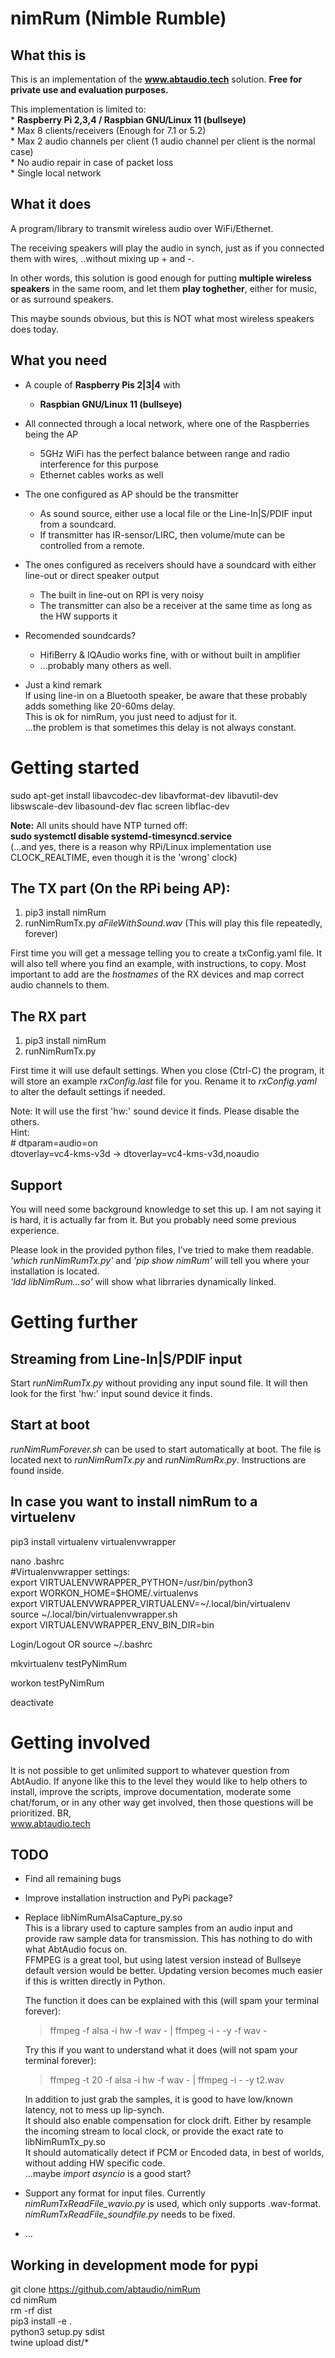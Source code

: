 
# nimRum (Nimble Rumble)

## What this is
This is an implementation of the **www.abtaudio.tech** solution. **Free for private use and evaluation purposes.**  

This implementation is limited to:  
    * **Raspberry Pi 2,3,4 / Raspbian GNU/Linux 11 (bullseye)**  
    * Max 8 clients/receivers (Enough for 7.1 or 5.2)  
    * Max 2 audio channels per client (1 audio channel per client is the normal case)  
    * No audio repair in case of packet loss  
    * Single local network


## What it does
A program/library to transmit wireless audio over WiFi/Ethernet.

The receiving speakers will play the audio in synch, just as if you connected them with wires, ..without mixing up + and -.

In other words, this solution is good enough for putting **multiple wireless speakers** in the same room, and let them **play toghether**, either for music, or as surround speakers.

This maybe sounds obvious, but this is NOT what most wireless speakers does today.

## What you need
* A couple of **Raspberry Pis 2|3|4** with
    * **Raspbian GNU/Linux 11 (bullseye)**

* All connected through a local network, where one of the Raspberries being the AP  
    * 5GHz WiFi has the perfect balance between range and radio interference for this purpose  
    * Ethernet cables works as well  

* The one configured as AP should be the transmitter  
    * As sound source, either use a local file or the Line-In|S/PDIF input from a soundcard.  
    * If transmitter has IR-sensor/LIRC, then volume/mute can be controlled from a remote.  

* The ones configured as receivers should have a soundcard with either line-out or direct speaker output  
    * The built in line-out on RPI is very noisy  
    * The transmitter can also be a receiver at the same time as long as the HW supports it  

* Recomended soundcards?
    * HifiBerry & IQAudio works fine, with or without built in amplifier
    * ...probably many others as well.

* Just a kind remark  
    If using line-in on a Bluetooth speaker, be aware that these probably adds something like 20-60ms delay.  
    This is ok for nimRum, you just need to adjust for it.  
    ...the problem is that sometimes this delay is not always constant.  

# Getting started

sudo apt-get install libavcodec-dev libavformat-dev libavutil-dev libswscale-dev libasound-dev flac screen libflac-dev  

**Note:** All units should have NTP turned off:  
**sudo systemctl disable systemd-timesyncd.service**  
(...and yes, there is a reason why RPi/Linux implementation use CLOCK_REALTIME, even though it is the 'wrong' clock)
## The TX part (On the RPi being AP):
1. pip3 install nimRum
2. runNimRumTx.py *aFileWithSound.wav* (This will play this file repeatedly, forever)

First time you will get a message telling you to create a txConfig.yaml file.
It will also tell where you find an example, with instructions, to copy. Most important to add are the *hostnames* of the RX devices and map correct audio channels to them.

## The RX part
1. pip3 install nimRum
2. runNimRumTx.py

First time it will use default settings. When you close (Ctrl-C) the program, it will store an example *rxConfig.last* file for you. Rename it to *rxConfig.yaml* to alter the default settings if needed.

Note: It will use the first 'hw:' sound device it finds. Please disable the others.  
    Hint:  
    # dtparam=audio=on  
    dtoverlay=vc4-kms-v3d -> dtoverlay=vc4-kms-v3d,noaudio
## Support
You will need some background knowledge to set this up. I am not saying it is hard, it is actually far from it. But you probably need some previous experience.

Please look in the provided python files, I've tried to make them readable.  
*'which runNimRumTx.py'* and *'pip show nimRum'* will tell you where your installation is located.  
*'ldd libNimRum...so'* will show what librraries dynamically linked.

# Getting further
## Streaming from Line-In|S/PDIF input
Start *runNimRumTx.py* without providing any input sound file.
It will then look for the first 'hw:' input sound device it finds.

## Start at boot
*runNimRumForever.sh* can be used to start automatically at boot. The file is located next to *runNimRumTx.py* and *runNimRumRx.py*. Instructions are found inside.
## In case you want to install nimRum to a virtuelenv
pip3 install virtualenv virtualenvwrapper

nano .bashrc  
#Virtualenvwrapper settings:  
export VIRTUALENVWRAPPER_PYTHON=/usr/bin/python3  
export WORKON_HOME=$HOME/.virtualenvs  
export VIRTUALENVWRAPPER_VIRTUALENV=~/.local/bin/virtualenv  
source ~/.local/bin/virtualenvwrapper.sh  
export VIRTUALENVWRAPPER_ENV_BIN_DIR=bin  

Login/Logout OR source ~/.bashrc  

mkvirtualenv testPyNimRum  

workon testPyNimRum  

deactivate  

# Getting involved
It is not possible to get unlimited support to whatever question from AbtAudio. If anyone like this to the level they would like to help others to install, improve the scripts, improve documentation, moderate some chat/forum, or in any other way get involved, then those questions will be prioritized.
BR,  
www.abtaudio.tech

## TODO

* Find all remaining bugs

* Improve installation instruction and PyPi package?

* Replace libNimRumAlsaCapture_py.so  
    This is a library used to capture samples from an audio input and provide raw sample data for transmission. This has nothing to do with what AbtAudio focus on.  
    FFMPEG is a great tool, but using latest version instead of Bullseye default version would be better. Updating version becomes much easier if this is written directly in Python.

    The function it does can be explained with this (will spam your terminal forever):  
    >ffmpeg -f alsa -i hw -f wav - | ffmpeg -i - -y -f wav -  

    Try this if you want to understand what it does (will not spam your terminal forever):  
    >ffmpeg -t 20 -f alsa  -i hw -f wav - | ffmpeg   -i - -y t2.wav  

    In addition to just grab the samples, it is good to have low/known latency, not to mess up lip-synch.  
    It should also enable compensation for clock drift. Either by resample the incoming stream to local clock, or provide the exact rate to libNimRumTx_py.so  
    It should automatically detect if PCM or Encoded data, in best of worlds, without adding HW specific code.  
    ...maybe *import asyncio* is a good start?  

* Support any format for input files. Currently *nimRumTxReadFile_wavio.py* is used, which only supports .wav-format. *nimRumTxReadFile_soundfile.py* needs to be fixed.

* ...

## Working in development mode for pypi
git clone https://github.com/abtaudio/nimRum  
cd nimRum  
rm -rf dist  
pip3 install -e .  
python3 setup.py sdist  
twine upload dist/*  
